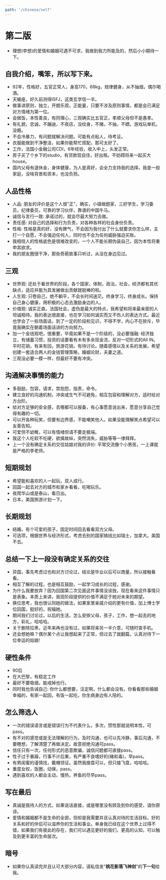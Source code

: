 ```yaml
---
path: '/chinese/self'
---
```


# 第二版
- 理想(李想)的爱情和婚姻可遇不可求，我做到我力所能及的，然后小小期待一下。

## 自我介绍，嘴笨，所以写下来。
- 92年，性格好，五官正常人，身高170，66kg，规律健身，从不抽烟，偶尔喝酒。
- 天蝎座，好久前测得ISFJ，这类玄学信一半。
- 做事讲原则，独立，开朗乐观，正能量，只要不涉及原则事情，都是会已满足对方情绪为第一位。
- 会做饭，本性善良，有同理心，三观确实比五官正，孝顺父母但不是愚孝。
- 有礼貌，忠诚，不蹦迪，不夜店，没纹身，不赌，不抽，不嫖。游戏玩单机，没瘾。
- 不会冷暴力，有问题就解决问题。可能有点粘人，待考证。
- 衣服能做到干净整洁，如果你能帮忙搭配，那可太好了。
- 工作，法国小金融公司CDI，6年经验，收入中上，头发正常。
- 房子买了个乡下的studio，有贷款现自住，好出租。不妨碍将来一起买大house。
- 国内父母有退休金，身体健康，为人是真好，会全力支持我的选择。我是一般家庭，没啥背景和资本，也没负担。

## 人品性格
- 人品: 朋友的评价是这个人很"正"，确实，小镇做题家，三好学生，学习委员，纪律委员，可靠的学习伙伴，靠谱的中国牛马。
- 诚信与言行一致: 承诺过的，就会尽最大努力去做。
- 责任感: 对自己的选择和行为负责，对各种各样的社会身份负责。
- 性格: 性格是真的好，没有脾气，不会因为我付出了什么就要求你怎么样，主打一个自愿，不会强迫任何人，同时也不会为任何威胁强迫买账。
- 我相信人的性格底色是很难改变的，一个人不能长期伪装自己，因为本性将重申其欲求。
- 我的朋友圈很干净，那些奇葩故事只听过，从没在身边见过。

## 三观
- 世界观: 还处于看世界的阶段，各个国家，体制，政治，社会，经济都有其优缺点，适应并能为其发展做出贡献就挺棒的啦。
- 人生观: 只卷自己，绝不躺平，不会长时间迷茫。终身学习，终身成长。保持自己身心健康，用积极的心态去激励身边的人。
- 价值观: 诚实正直。法国社会，虚伪是最大的特点，我希望和将来最亲密的人坦诚相待。我的表达很直接，也在学习如何诚实而又不伤人的表达方式。最近也学会了一些场面话，到了一定的阶段和见识，不得不学，内心不在排斥，毕竟我确实在朝着场面话讲的方向努力。
- 加一个金钱观吧，很重要，毕竟如果不是一个阶级的，没必要强融: 经济独立，有储蓄习惯，投资的话要看有木有多余现金流，反对一切形式的All IN。平时花销，有来有回，旅游花销，有待讨论。随着感情以及关系的发展，希望创建一套适合两人的金钱管理策略，婚姻论财，夫妻之道。
- 三观没必要一模一样，但最好不要有冲突。

## 沟通解决事情的能力
- 多鼓励，包容，请求，禁抱怨，指责，命令。
- 建立良好的沟通机制，冲突或生气不可避免，相互包容和理解对方，适时给对方台阶。
- 给对方足够的安全感，去哪都可以报备，有心事愿意说出来，愿意分享自己觉得有趣的一切。
- 可以开各种玩笑，但要有边界感，不能嘲笑他人。如果没能理解笑点希望可以友善告知。
- 可爱但不幼稚，可以有情绪但请不要走极端。
- 我这个人吃软不吃硬，欲擒故纵，突然消失，威胁等等一律拜拜。
- 上一个没有确定关系的交往姑娘对我的评价: 平常交流像个小男孩，一上课就是严格的李老师。

## 短期规划
- 希望能和喜欢的人一起玩，双人成行。
- 回国一起去对方的城市和家乡看看，吃喝玩乐。
- 夜爬华山或是泰山，看日出。
- 日本，美国旅游计划一下。

## 长期规划
- 结婚，有个可爱的孩子，固定时间回去看看双方父母。
- 可选项，根据世界与经济形式，考虑去别的国家搞钱比如瑞士，加拿大。美国不去。

## 总结一下上一段没有确定关系的交往
- 异国，事先考虑过也和对方讨论过，结论是毕业以后可以商量，所以接触看看。
- 相互了解的过程，也是相互鼓励，一起学习成长的过程，感谢。
- 为什么我要放弃？因为回国第二次见面这件事情没谈拢，现在看来这件事情只是表象。本质上来讲，我现阶段提供的价值不满足于她对未来的期望。
- 换位思考，我也很认同她的做法，如果家里亲戚介绍的更有价值，加上博士学位回国，挺好的，祝福她。
- 期间我们讨论过，以后的生活，怎么安排父母，孩子，工作，想一起去的地方，彩礼，哈哈哈。
- 关于删除拉黑，近年来再也没有过，如果将来另一半介意，可随时查手机。
- 还会想她嘛？偶尔某个点让我想起来了正常，但过去了就翻篇，认真对待下一位幸运的姑娘!

## 硬性条件
- 90后
- 在大巴黎，有稳定工作
- 最好不要吸烟，能戒掉也行。
- 同时我也告诫自己: 你什么都想要，注定啊，什么都会没有。你看看那些婚姻幸福的，有家一起回，有饭一起吃，你生病身边有人陪的。

## 怎么筛选人
- 一次的错误语言或是错误行为不代表什么，多次，惯性那就说明本性，可pass。
- 有不对的感觉或是无法理解的行为，及时沟通，也可以先冷静，事后沟通，不要瞎想，了解清楚了再做决定。故意拒绝沟通可pass。
- 信任只有一次，任何形式的恶意欺骗，诚信问题都可直接pass。
- 性子过于暴躁，行事不计后果，有严重不良嗜好的(赌和毒)，早pass。
- 有男闺蜜的谨慎找，戴帽领证。虽然我接盘可以，但只接飞盘，哈哈哈。
- 重度女权，饭圈，动保，pass。
- 遇到喜欢的人都会主动，慢热，养鱼的尽早pass。

## 写在最后
- 真诚是我待人的方式，如果说话直接，或是哪里没有顾及到你的感受，请你原谅。
- 爱情和婚姻都不是生命的全部，但却是我需要并且认真对待的生活目标。好的关系和好的伴侣可以滋养你的生活和事业。单身我已经在这个世界上过得不错，如果我们有彼此的存在，我们可以遇见更好的我们，更高的认知，可以触及到更丰富的生命层次。

## 暗号
- 如果你认真读完并且认可大部分内容，请私信发"**桃花影落飞神剑**"的**下一句**给我。






